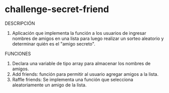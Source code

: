 # challenge-secret-friend
DESCRIPCIÓN
1. Aplicación que implementa la función  a los usuarios de ingresar nombres de amigos en una lista para luego realizar un sorteo aleatorio y determinar quién es el "amigo secreto".

FUNCIONES
1. Declara una variable de tipo array para almacenar los nombres de amigos.
2. Add friends: función para permitir al usuario agregar amigos a la lista.
4. Raffle friends: Se implementa una función que selecciona aleatoriamente un amigo de la lista.


